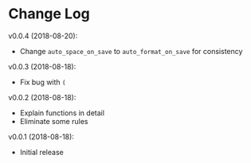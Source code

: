 # Change Log

v0.0.4 (2018-08-20):

- Change `auto_space_on_save` to `auto_format_on_save` for consistency

v0.0.3 (2018-08-18):

- Fix bug with `(`

v0.0.2 (2018-08-18):

- Explain functions in detail
- Eliminate some rules

v0.0.1 (2018-08-18):

- Initial release